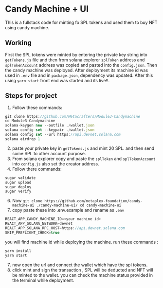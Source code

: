 # Candy Machine + UI
This is a fullstack code for minting fo SPL tokens and used them to buy NFT using candy machine.
## Working
First the SPL tokens were minted by entering the private key string into ```getTokens.js``` file and then from solana explorer ```splToken``` address and ```splTokenAccount``` address was copied and pasted into the ```config.json```. Then the candy machine was deployed. After deployment its machine id was used in ```.env``` file and in ```package.json```, dependency was updated. After this using ```yarn start``` front end was started and its live!!.
## Steps for project
1)  Follow these commands:
  ```javascript
git clone https://github.com/Metacrafters/Module3-Candymachine
cd Module3-Candymachine
solana-keygen new --outfile ./wallet.json
 solana config set --keypair ./wallet.json
solana config set --url https://api.devnet.solana.com
solana airdrop 1
```
2) paste your private key in ```getTokens.js``` and mint 20 SPL. and then send some SPL to other account purpose.
3) From solana explorer copy and paste the ```splToken``` and ```splTokenAccount``` into ```config.js``` also set the creator address.
4) Follow there commands:
```javascript
sugar validate
sugar upload
sugar deploy
sugar verify
```
6) Now ```git clone https://github.com/metaplex-foundation/candy-machine-ui ./candy-machine-ui/
cd candy-machine-ui```
7) copy paste these into .env.example and rename as ```.env```
```javascript
REACT_APP_CANDY_MACHINE_ID=<your machine id>
REACT_APP_SOLANA_NETWORK=devnet
REACT_APP_SOLANA_RPC_HOST=https://api.devnet.solana.com
SKIP_PREFLIGHT_CHECK=true
```
you will find machine id while deploying the machine.
run these commands : 
```javascript
yarn install
yarn start
```
7)  now open the url and connect the wallet which have the spl tokens.
8)  click mint and sign the transaction , SPL will be deducted and NFT will be minted to the wallet.
  you can check the machine status provided in the terminal while deployment.

   
   
